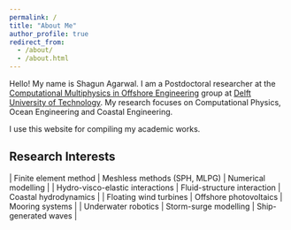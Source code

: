 ```yaml
---
permalink: /
title: "About Me"
author_profile: true
redirect_from: 
  - /about/
  - /about.html
---
```


Hello! My name is Shagun Agarwal. I am a Postdoctoral researcher at the [Computational Multiphysics in Offshore Engineering](https://cmoe.notion.site/) group at [Delft University of Technology](https://www.tudelft.nl/citg). My research focuses on Computational Physics, Ocean Engineering and Coastal Engineering. 

I use this website for compiling my academic works.

## Research Interests

| Finite element method | Meshless methods (SPH, MLPG) | Numerical modelling |
| Hydro-visco-elastic interactions | Fluid-structure interaction | Coastal hydrodynamics |
| Floating wind turbines | Offshore photovoltaics | Mooring systems | 
| Underwater robotics | Storm-surge modelling | Ship-generated waves | 
